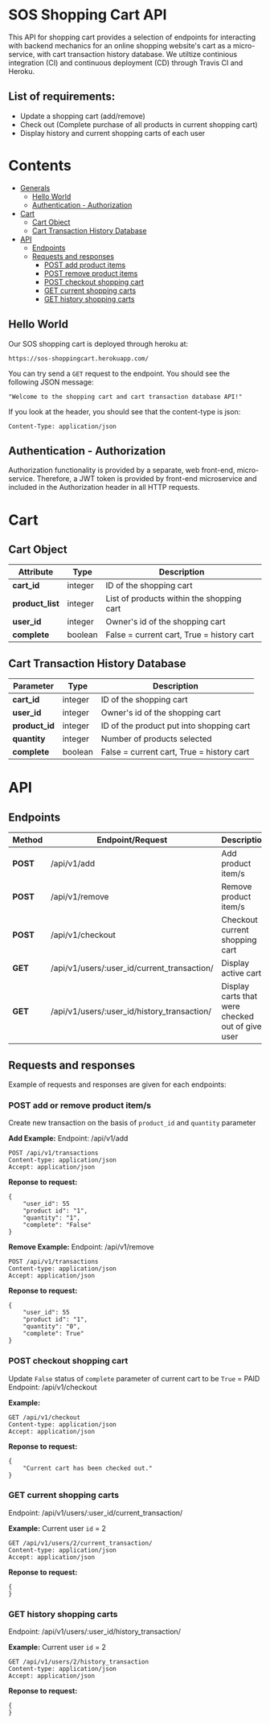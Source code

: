 SOS Shopping Cart API
=====================
This API for shopping cart provides a selection of endpoints for interacting with backend mechanics for an online shopping website's cart as a micro-service, with cart transaction history database. We utiltize continious integration (CI) and continuous deployment (CD) through Travis CI and Heroku. 

## List of requirements:

- Update a shopping cart (add/remove)
- Check out (Complete purchase of all products in current shopping cart)
- Display history and current shopping carts of each user

# Contents

- [Generals](#generals)
  - [Hello World](#hello)
  - [Authentication - Authorization](#auth)
- [Cart](#cart) 
  - [Cart Object](#obj)
  - [Cart Transaction History Database](#db)
- [API](#api)
  - [Endpoints](#endpts)
  - [Requests and responses](#req)
    - [POST add product items](#add)
    - [POST remove product items](#remove)
    - [POST checkout shopping cart](#checkout)
    - [GET current shopping carts](#current)
    - [GET history shopping carts](#history)
 
## Hello World 
Our SOS shopping cart is deployed through heroku at: 
```
https://sos-shoppingcart.herokuapp.com/
```
You can try send a `GET` request to the endpoint. You should see the following JSON message:
```
"Welcome to the shopping cart and cart transaction database API!"
```
If you look at the header, you should see that the content-type is json:
```
Content-Type: application/json
```

## Authentication - Authorization
Authorization functionality is provided by a separate, web front-end, micro-service. Therefore, a JWT token is provided by front-end microservice and included in the Authorization header in all HTTP requests. 

# Cart 

## Cart Object

| Attribute | Type | Description |
|-----------|------|-------------|
|**cart_id** |integer |ID of the shopping cart|
|**product_list**|integer |List of products within the shopping cart|
|**user_id** |integer |Owner's id of the shopping cart|
|**complete** |boolean |False = current cart, True = history cart|

## Cart Transaction History Database

| Parameter | Type | Description |
|-----------|------|-------------|
|**cart_id** |integer |ID of the shopping cart|
|**user_id** |integer |Owner's id of the shopping cart|
|**product_id** |integer |ID of the product put into shopping cart|
|**quantity** |integer |Number of products selected|
|**complete** |boolean |False = current cart, True = history cart|

# API

## Endpoints

|Method|Endpoint/Request|Description|
|------|----------------|-----------|
|**POST**|   /api/v1/add| Add product item/s|
|**POST**|   /api/v1/remove| Remove product item/s|
|**POST**|   /api/v1/checkout|Checkout current shopping cart|
|**GET**|    /api/v1/users/:user_id/current_transaction/|Display active carts|
|**GET**|    /api/v1/users/:user_id/history_transaction/|Display carts that were checked out of given user|

## Requests and responses

Example of requests and responses are given for each endpoints:

### POST add or remove product item/s
Create new transaction on the basis of `product_id` and `quantity` parameter

**Add Example:** 
Endpoint: /api/v1/add
```
POST /api/v1/transactions
Content-type: application/json 
Accept: application/json
```
**Reponse to request:**
```
{
	"user_id": 55
	"product id": "1",
	"quantity": "1",
	"complete": "False"
}
```

**Remove Example:** 
Endpoint: /api/v1/remove
```
POST /api/v1/transactions
Content-type: application/json 
Accept: application/json
```
**Reponse to request:**
```
{
	"user_id": 55
	"product id": "1",
	"quantity": "0",
	"complete": True"
}
```

### POST checkout shopping cart
Update `False` status of `complete` parameter of current cart to be `True` = PAID
Endpoint: /api/v1/checkout

**Example:** 

```
GET /api/v1/checkout
Content-type: application/json 
Accept: application/json
```
**Reponse to request:**
```
{
	"Current cart has been checked out."
}
```

### GET current shopping carts
Endpoint:  /api/v1/users/:user_id/current_transaction/

**Example:** Current user `id` = 2 

```
GET /api/v1/users/2/current_transaction/
Content-type: application/json 
Accept: application/json
```
**Reponse to request:**
```
{
}
```

### GET history shopping carts
Endpoint: /api/v1/users/:user_id/history_transaction/

**Example:**  Current user `id` = 2 

```
GET /api/v1/users/2/history_transaction
Content-type: application/json 
Accept: application/json
```
**Reponse to request:**
```
{
}
```
